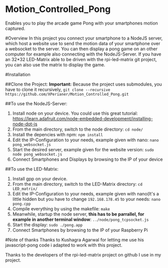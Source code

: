 # Motion_Controlled_Pong
Enables you to play the arcade game Pong with your smartphones motion captured.

#Overview
In this project you connect your smartphone to a NodeJS server, which host a website use to send the motion data of your smartphone
over a websocket to the server. You can then display a pong game on an other computer for example also connecting with the NodeJS-Server.
If you have an 32*32 LED-Matrix able to be driven with the rpi-led-matrix git project, you can also use the matrix to display the game.

#Installation

##Clone the Project:
**Important:** Because the project uses submodules, you have to clone it recursively, ```git clone --recursive https://github.com/XPerianer/Motion_Controlled_Pong.git```

##To use the NodeJS-Server: 
1. Install node on your device. You could use this great tutorial:       https://learn.adafruit.com/node-embedded-development/installing-node-dot-js
2. From the main directory, switch to the node directory:  ```cd node/```
3. Install the depencies with npm:  ```npm install```
4. Edit the IP-Configuration to your needs, example given with nano: ```nano pong_websocket.js```
5. Start the desired server, example given for the website version: ```sudo node pong_websocket.js```
6. Connect Smartphones and Displays by browsing to the IP of your device

##To use the LED-Matrix:
1. Install gpp on your device.
2. From the main directory, switch to the LED-Matrix directory: ```cd LED_matrix/```
3. Edit the IP-Configuration to your needs, example given with nano(It's a little hidden but you have to change `192.168.178.45` to your needs: ```nano pong.cpp```
4. Compile everything by using the makefile: ```make```
5. Meanwhile, startup the node server, **this has to be parrallel, for example in another terminal window**: ```../node/pong_tcpsocket.js```
6. Start the display: ```sudo ./pong.app```
7. Connect Smartphones by browsing to the IP of your Raspberry Pi

#Note of thanks
Thanks to Kushagra Agarwal for letting me use his javascript-pong code i adapted to work with this project.

Thanks to the developers of the rpi-led-matrix project on github I use in my project.
